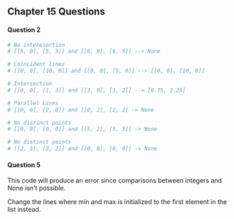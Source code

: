 ## Chapter 15 Questions

#### Question 2

```python
# No interesection
# [[5, 0], [5, 5]] and [[6, 0], [6, 5]] --> None

# Coincident lines
# [[0, 0], [10, 0]] and [[0, 0], [5, 0]] --> [[0, 0], [10, 0]]

# Intersection
# [[0, 0], [1, 3]] and [[3, 0], [1, 2]] --> [0.75, 2.25]

# Parallel Lines
# [[0, 0], [2, 0]] and [[0, 2], [2, 2] -> None

# No distinct points
# [[0, 0], [0, 0]] and [[5, 2], [5, 5]] -> None

# No distinct points
# [[2, 5], [3, 2]] and [[0, 0], [0, 0]] -> None
```

#### Question 5

This code will produce an error since comparisons between integers and None isn't possible.

Change the lines where min and max is initialized to the first element in the list instead.
